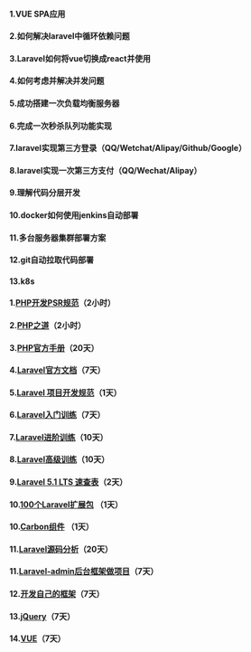 #### 1.VUE SPA应用
#### 2.如何解决laravel中循环依赖问题
#### 3.Laravel如何将vue切换成react并使用
#### 4.如何考虑并解决并发问题
#### 5.成功搭建一次负载均衡服务器
#### 6.完成一次秒杀队列功能实现
#### 7.laravel实现第三方登录（QQ/Wetchat/Alipay/Github/Google）
#### 8.laravel实现一次第三方支付（QQ/Wechat/Alipay）
#### 9.理解代码分层开发
#### 10.docker如何使用jenkins自动部署
#### 11.多台服务器集群部署方案
#### 12.git自动拉取代码部署
#### 13.k8s







#### 1.[PHP开发PSR规范](http://doc.iokvip.com/psrs/psr-1-basic-coding/)（2小时）

#### 2.[PHP之道](https://laravel-china.github.io/php-the-right-way/)（2小时）

#### 3.[PHP官方手册](http://php.net/manual/zh/)（20天）

#### 4.[Laravel官方文档](https://laravel-china.org/docs/laravel/5.5)（7天）

#### 5.[Laravel 项目开发规范](https://laravel-china.org/courses/laravel-specification)（1天）

#### 6.[Laravel入门训练](https://laravel-china.org/courses/laravel-essential-training-5.5)（7天）

#### 7.[Laravel进阶训练](https://laravel-china.org/courses/laravel-intermediate-training-5.5)（10天）

#### 8.[Laravel高级训练](https://laravel-china.org/courses/laravel-advance-training-5.5)（10天）

#### 9.[Laravel 5.1 LTS 速查表](https://cs.laravel-china.org)（2天）

#### 10.[100个Laravel扩展包](https://laravel-china.org/topics/2530/the-highest-amount-of-downloads-of-the-100-laravel-extensions-recommended) （1天）

#### 10.[Carbon组件](http://carbon.nesbot.com/docs/) （1天）

#### 11.[Laravel源码分析](https://github.com/laravel/laravel)（20天）

#### 11.[Laravel-admin后台框架做项目](http://laravel-admin.org/docs/#/zh/installation)（7天）

#### 12.[开发自己的框架](https://github.com/laravel/laravel)（7天）

#### 13.[jQuery](http://www.runoob.com/jquery/jquery-tutorial.html)（7天）

#### 14.[VUE](https://cn.vuejs.org/v2/guide/)（7天）
